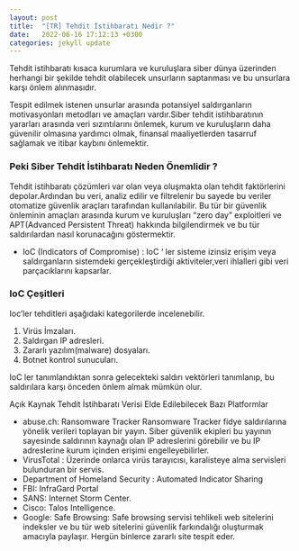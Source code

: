 ```yaml
---
layout: post
title:  "[TR] Tehdit İstihbaratı Nedir ?"
date:   2022-06-16 17:12:13 +0300
categories: jekyll update
---
```


Tehdit istihbaratı kısaca kurumlara ve kuruluşlara siber dünya üzerinden herhangi bir şekilde tehdit olabilecek unsurların saptanması ve bu unsurlara karşı önlem alınmasıdır.

Tespit edilmek istenen unsurlar arasında potansiyel saldırganların motivasyonları metodları ve amaçları vardır.Siber tehdit istihbaratının yararları arasında veri sızıntılarını önlemek, kurum ve kuruluşların daha güvenilir olmasına yardımcı olmak, finansal maaliyetlerden tasarruf sağlamak ve itibar kaybını önlemektir.

### Peki Siber Tehdit İstihbaratı Neden Önemlidir ?

Tehdit istihbaratı çözümleri var olan veya oluşmakta olan tehdit faktörlerini depolar.Ardından bu veri, analiz edilir ve filtrelenir bu sayede bu veriler otomatize güvenlik araçları tarafından kullanılabilir. Bu tür bir güvenlik önleminin amaçları arasında kurum ve kuruluşları “zero day” exploitleri ve APT(Advanced Persistent Threat) hakkında bilgilendirmek ve bu tür saldırılardan nasıl korunacağını göstermektir.

- IoC (Indicators of Compromise) : IoC ‘ ler sisteme izinsiz erişim veya saldırganların sistemdeki gerçekleştirdiği aktiviteler,veri ihlalleri gibi veri parçacıklarını kapsarlar.

### IoC Çeşitleri

Ioc’ler tehditleri aşağıdaki kategorilerde incelenebilir. 
1. Virüs İmzaları. 
2. Saldırgan IP adresleri. 
3. Zararlı yazılım(malware) dosyaları. 
4. Botnet kontrol sunucuları.

IoC ler tanımlandıktan sonra gelecekteki saldırı vektörleri tanımlanıp, bu saldırılara karşı önceden önlem almak mümkün olur.

Açık Kaynak Tehdit İstihbaratı Verisi Elde Edilebilecek Bazı Platformlar

- abuse.ch: Ransomware Tracker Ransomware Tracker fidye saldırılarına yönelik verileri toplayan bir yayın. Siber güvenlik ekipleri bu yayının sayesinde saldırının kaynağı olan IP adreslerini görebilir ve bu IP adreslerine kurum içinden erişimi engelleyebilirler. 
- VirusTotal : Üzerinde onlarca virüs tarayıcısı, karalisteye alma servisleri bulunduran bir servis.
- Department of Homeland Security : Automated Indicator Sharing 
- FBI: InfraGard Portal 
- SANS: Internet Storm Center. 
- Cisco: Talos Intelligence. 
- Google: Safe Browsing: Safe browsing servisi tehlikeli web sitelerini indeksler ve bu tür web sitelerini güvenlik farkındalığı oluşturmak amacıyla paylaşır. Hergün binlerce zararlı site tespit eder.
